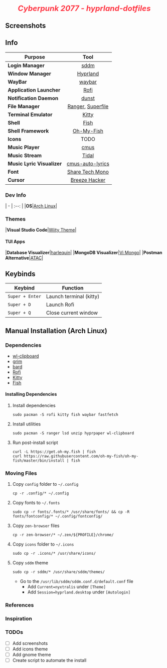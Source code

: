 <h2 align="center">
 <b style="font-size:24px;line-height:24px;vertical-align:middle; color: #ff3845;"><i>Cyberpunk 2077 - hyprland-dotfiles</i></b>
</h2>

## Screenshots

## Info

| Purpose                    |                                             Tool                                              |
| -------------------------- | :-------------------------------------------------------------------------------------------: |
| **Login Manager**          |                             [sddm](https://github.com/sddm/sddm)                              |
| **Window Manager**         |                               [Hyprland](https://hyprland.org/)                               |
| **WayBar**                 |                          [waybar](https://github.com/Alexays/Waybar)                          |
| **Application Launcher**   |                             [Rofi](https://github.com/lbonn/rofi)                             |
| **Notification Daemon**    |                        [dunst](https://github.com/dunst-project/dunst)                        |
| **File Manager**           | [Ranger](https://github.com/ranger/ranger), [Superfile](https://github.com/yorukot/superfile) |
| **Terminal Emulator**      |                         [Kitty](https://github.com/kovidgoyal/kitty)                          |
| **Shell**                  |                       [Fish](https://github.com/fish-shell/fish-shell)                        |
| **Shell Framework**        |                    [Oh-My-Fish](https://github.com/oh-my-fish/oh-my-fish)                     |
| **Icons**                  |                                             TODO                                              |
| **Music Player**           |                             [cmus](https://github.com/cmus/cmus)                              |
| **Music Stream**           |                                  [Tidal](https://tidal.com/)                                  |
| **Music Lyric Visualizer** |                [cmus-auto-lyrics](https://github.com/mzivic7/cmus-auto-lyrics)                |
| **Font**                   |             [Share Tech Mono](https://fonts.google.com/specimen/Share+Tech+Mono)              |
| **Cursor**                 |           [Breeze Hacker](https://github.com/clayrisser/breeze-hacked-cursor-theme)           |

### Dev Info

| - | :--: |
|**OS**|[Arch Linux](https://archlinux.org/)|

### Themes

|**Visual Studio Code**|[Wiity Theme](https://marketplace.visualstudio.com/items/?itemName=puszkarek.wiity-vscode-theme)|

#### TUI Apps

|**Database Visualizer**|[harlequin](https://harlequin.sh/)|
|**MongoDB Visualizer**|[Vi Mongo](https://www.vi-mongo.com/)|
|**Postman Alternative**|[ATAC](https://github.com/Julien-cpsn/ATAC)|

## Keybinds

| Keybind         | Function                |
| --------------- | ----------------------- |
| `Super + Enter` | Launch terminal (kitty) |
| `Super + D`     | Launch Rofi             |
| `Super + Q`     | Close current window    |

## Manual Installation (Arch Linux)

### Dependencies

- [wl-clipboard](https://github.com/bugaevc/wl-clipboard)
- [grim](https://github.com/emersion/grim)
- [bard](https://github.com/Puszkarek/bard)
- [Rofi](https://github.com/davatorium/rofi/blob/next/INSTALL.md)
- [Kitty](ttps://github.com/kovidgoyal/kitty)
- [Fish](https://github.com/oh-my-fish/oh-my-fish)

#### Installing Dependencies

1. Install dependencies
   ```
   sudo pacman -S rofi kitty fish waybar fastfetch
   ```
1. Install utilities
   ```
   sudo pacman -S ranger lsd unzip hyprpaper wl-clipboard
   ```
1. Run post-install script
   ```
   curl -L https://get.oh-my.fish | fish
   curl https://raw.githubusercontent.com/oh-my-fish/oh-my-fish/master/bin/install | fish
   ```

### Moving Files

1. Copy `config` folder to `~/.config`
   ```
   cp -r .config/* ~/.config
   ```
1. Copy fonts to `~/.fonts`
   ```
   sudo cp -r fonts/.fonts/* /usr/share/fonts/ && cp -R fonts/fontconfig/* ~/.config/fontconfig/
   ```
1. Copy `zen-browser` files
   ```
   cp -r zen-browser/* ~/.zen/${PROFILE}/chrome/
   ```
1. Copy `icons` folder to `~/.icons`
   ```
   sudo cp -r .icons/* /usr/share/icons/
   ```
1. Copy `sddm` theme
   ```
   sudo cp -r sddm/* /usr/share/sddm/themes/
   ```
   - Go to the `/usr/lib/sddm/sddm.conf.d/default.conf` file
     - Add `Current=nyxtralis` under `[Theme]`
     - Add `Session=hyprland.desktop` under `[Autologin]`

### References

### Inspiration

### TODOs

- [ ] Add screenshots
- [ ] Add icons theme
- [ ] Add gnome theme
- [ ] Create script to automate the install
